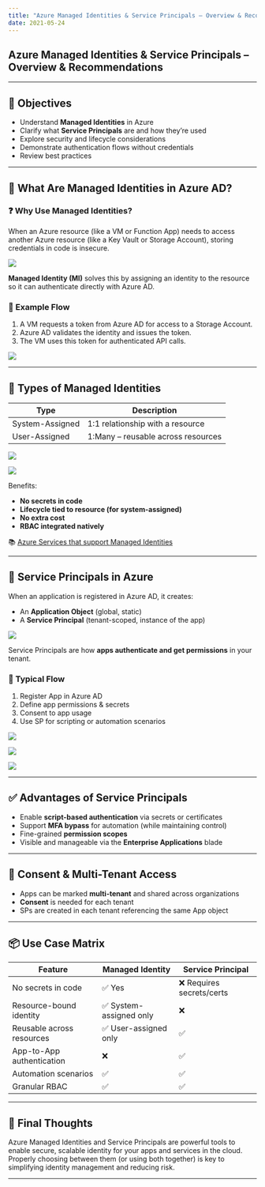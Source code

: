 ```yaml
---
title: "Azure Managed Identities & Service Principals – Overview & Recommendations"
date: 2021-05-24
---
```


## Azure Managed Identities & Service Principals – Overview & Recommendations

---

## 🎯 Objectives

- Understand **Managed Identities** in Azure
- Clarify what **Service Principals** are and how they’re used
- Explore security and lifecycle considerations
- Demonstrate authentication flows without credentials
- Review best practices

---

## 🧠 What Are Managed Identities in Azure AD?

### ❓ Why Use Managed Identities?

When an Azure resource (like a VM or Function App) needs to access another Azure resource (like a Key Vault or Storage Account), storing credentials in code is insecure.

![](assets/System%20Managed%20Identities/2025-04-22-15-28-20.png)

**Managed Identity (MI)** solves this by assigning an identity to the resource so it can authenticate directly with Azure AD.

### 🔑 Example Flow

1. A VM requests a token from Azure AD for access to a Storage Account.
2. Azure AD validates the identity and issues the token.
3. The VM uses this token for authenticated API calls.


![](assets/System%20Managed%20Identities/2025-04-22-15-28-59.png)


---

## 🔄 Types of Managed Identities

| Type              | Description                         |
|-------------------|-------------------------------------|
| System-Assigned   | 1:1 relationship with a resource    |
| User-Assigned     | 1:Many – reusable across resources  |

![](assets/System%20Managed%20Identities/2025-04-22-15-29-26.png)

![](assets/System%20Managed%20Identities/2025-04-22-15-29-39.png)

Benefits:

- **No secrets in code**
- **Lifecycle tied to resource (for system-assigned)**
- **No extra cost**
- **RBAC integrated natively**

📚 [Azure Services that support Managed Identities](https://learn.microsoft.com/en-us/azure/active-directory/managed-identities-azure-resources/services-support-managed-identities)

---

## 🔐 Service Principals in Azure

When an application is registered in Azure AD, it creates:

- An **Application Object** (global, static)
- A **Service Principal** (tenant-scoped, instance of the app)

![](assets/System%20Managed%20Identities/2025-04-22-15-32-03.png)



Service Principals are how **apps authenticate and get permissions** in your tenant.

### 🔁 Typical Flow

1. Register App in Azure AD
2. Define app permissions & secrets
3. Consent to app usage
4. Use SP for scripting or automation scenarios


![](assets/System%20Managed%20Identities/2025-04-22-15-32-50.png)

![](assets/System%20Managed%20Identities/2025-04-22-15-33-20.png)

![](assets/System%20Managed%20Identities/2025-04-22-15-33-43.png)

---

## ✅ Advantages of Service Principals

- Enable **script-based authentication** via secrets or certificates
- Support **MFA bypass** for automation (while maintaining control)
- Fine-grained **permission scopes**
- Visible and manageable via the **Enterprise Applications** blade

---

## 🔐 Consent & Multi-Tenant Access

- Apps can be marked **multi-tenant** and shared across organizations
- **Consent** is needed for each tenant
- SPs are created in each tenant referencing the same App object

---

## 📦 Use Case Matrix

| Feature                                | Managed Identity        | Service Principal         |
|----------------------------------------|--------------------------|----------------------------|
| No secrets in code                     | ✅ Yes                   | ❌ Requires secrets/certs  |
| Resource-bound identity                | ✅ System-assigned only  | ❌                         |
| Reusable across resources              | ✅ User-assigned only    | ✅                         |
| App-to-App authentication              | ❌                       | ✅                         |
| Automation scenarios                   | ✅                       | ✅                         |
| Granular RBAC                          | ✅                       | ✅                         |

---

## 📌 Final Thoughts

Azure Managed Identities and Service Principals are powerful tools to enable secure, scalable identity for your apps and services in the cloud. Properly choosing between them (or using both together) is key to simplifying identity management and reducing risk.

---
